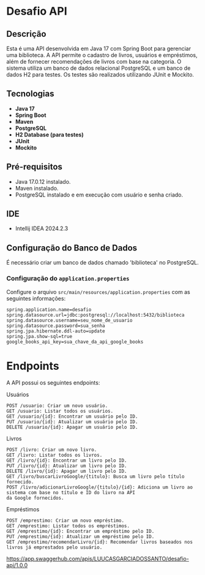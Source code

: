 # Desafio API

## Descrição
Esta é uma API desenvolvida em Java 17 com Spring Boot para gerenciar uma biblioteca. A API permite o cadastro de livros, usuários e empréstimos, além de fornecer recomendações de livros com base na categoria. O sistema utiliza um banco de dados relacional PostgreSQL e um banco de dados H2 para testes. Os testes são realizados utilizando JUnit e Mockito.

## Tecnologias
- **Java 17**
- **Spring Boot**
- **Maven**
- **PostgreSQL**
- **H2 Database (para testes)**
- **JUnit**
- **Mockito**

## Pré-requisitos
- Java 17.0.12 instalado.
- Maven instalado.
- PostgreSQL instalado e em execução com usuário e senha criado.

## IDE
- Intellij IDEA 2024.2.3

## Configuração do Banco de Dados
É necessário criar um banco de dados chamado 'biblioteca' no PostgreSQL.

### Configuração do `application.properties`
Configure o arquivo `src/main/resources/application.properties` com as seguintes informações:

```properties
spring.application.name=desafio
spring.datasource.url=jdbc:postgresql://localhost:5432/biblioteca
spring.datasource.username=seu_nome_de_usuario
spring.datasource.password=sua_senha
spring.jpa.hibernate.ddl-auto=update
spring.jpa.show-sql=true
google_books_api_key=sua_chave_da_api_google_books
```

# Endpoints

A API possui os seguintes endpoints:

Usuários

    POST /usuario: Criar um novo usuário.
    GET /usuario: Listar todos os usuários.
    GET /usuario/{id}: Encontrar um usuário pelo ID.
    PUT /usuario/{id}: Atualizar um usuário pelo ID.
    DELETE /usuario/{id}: Apagar um usuário pelo ID.

Livros

    POST /livro: Criar um novo livro.
    GET /livro: Listar todos os livros.
    GET /livro/{id}: Encontrar um livro pelo ID.
    PUT /livro/{id}: Atualizar um livro pelo ID.
    DELETE /livro/{id}: Apagar um livro pelo ID.
    GET /livro/buscarLivroGoogle/{titulo}: Busca um livro pelo título fornecido.
    POST /livro/adicionarLivroGoogle/{titulo}/{id}: Adiciona um livro ao sistema com base no título e ID do livro na API
    da Google fornecidos.

Empréstimos

    POST /emprestimo: Criar um novo empréstimo.
    GET /emprestimo: Listar todos os empréstimos.
    GET /emprestimo/{id}: Encontrar um empréstimo pelo ID.
    PUT /emprestimo/{id}: Atualizar um empréstimo pelo ID.
    GET /emprestimo/recomendarLivro/{id}: Recomendar livros baseados nos livros já emprestados pelo usuário.

https://app.swaggerhub.com/apis/LUUCASGARCIADOSSANTO/desafio-api/1.0.0

